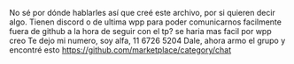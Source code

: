 No sé por dónde hablarles así que creé este archivo, por si quieren decir algo.
Tienen discord o de ultima wpp para poder comunicarnos facilmente fuera de github a la hora de seguir con el tp?
se haria mas facil por wpp creo
Te dejo mi numero, soy alfa, 11 6726 5204
Dale, ahora armo el grupo y encontré esto https://github.com/marketplace/category/chat 
